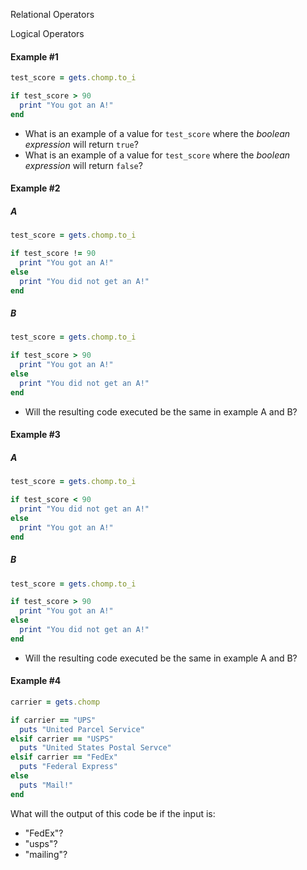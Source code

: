 Relational Operators

Logical Operators



#### Example #1
```ruby
test_score = gets.chomp.to_i

if test_score > 90
  print "You got an A!"
end
```

- What is an example of a value for `test_score` where the _boolean expression_ will return `true`?
- What is an example of a value for `test_score` where the _boolean expression_ will return `false`?

#### Example #2
##### A
```ruby
test_score = gets.chomp.to_i

if test_score != 90
  print "You got an A!"
else
  print "You did not get an A!"
end
```

##### B
```ruby
test_score = gets.chomp.to_i

if test_score > 90
  print "You got an A!"
else
  print "You did not get an A!"
end
```

- Will the resulting code executed be the same in example A and B?


#### Example #3
##### A
```ruby
test_score = gets.chomp.to_i

if test_score < 90
  print "You did not get an A!"
else
  print "You got an A!"
end
```

##### B
```ruby
test_score = gets.chomp.to_i

if test_score > 90
  print "You got an A!"
else
  print "You did not get an A!"
end
```

- Will the resulting code executed be the same in example A and B?

#### Example #4
```ruby
carrier = gets.chomp

if carrier == "UPS"
  puts "United Parcel Service"
elsif carrier == "USPS"
  puts "United States Postal Servce"
elsif carrier == "FedEx"
  puts "Federal Express"
else
  puts "Mail!"
end
```

What will the output of this code be if the input is:
- "FedEx"?
- "usps"?
- "mailing"?
